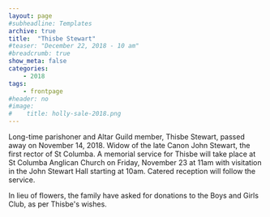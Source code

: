 ```yaml
---
layout: page
#subheadline: Templates
archive: true
title:  "Thisbe Stewart"
#teaser: "December 22, 2018 - 10 am"
#breadcrumb: true
show_meta: false
categories:
    - 2018
tags:
    - frontpage
#header: no
#image:
#    title: holly-sale-2018.png
---
```

Long-time parishoner and Altar Guild member, Thisbe Stewart, passed away on November 14, 2018.  Widow of the late Canon John Stewart, the first rector of St Columba.  A memorial service for Thisbe will take place at St Columba Anglican Church on Friday, November 23 at 11am with visitation in the John Stewart Hall starting at 10am.  Catered reception will follow the service.

In lieu of flowers, the family have asked for donations to the Boys and Girls Club, as per Thisbe's wishes.
